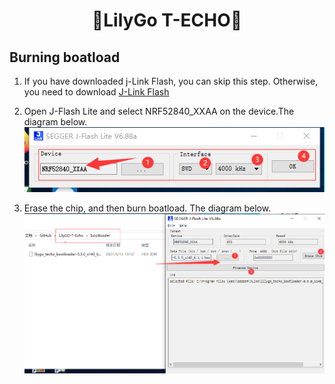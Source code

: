 <h1 align = "center">🌟LilyGo T-ECHO🌟</h1>

## Burning boatload

1. If you have downloaded j-Link Flash, you can skip this step. Otherwise, you need to download [J-Link Flash](https://www.segger.com/products/debug-probes/j-link/technology/flash-download/)
2. Open J-Flash Lite and select NRF52840_XXAA on the device.The diagram below.
![](../image/bootloader-1.jpg)

3. Erase the chip, and then burn boatload. The diagram below.
![](../image/bootloader-2.jpg)
